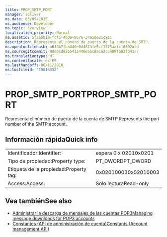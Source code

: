 ```yaml
---
title: PROP_SMTP_PORT
manager: soliver
ms.date: 03/09/2015
ms.audience: Developer
ms.topic: overview
localization_priority: Normal
ms.assetid: 5f2abb1a-fcf5-4d06-9576-34a50e21c911
description: Representa el número de puerto de la cuenta de SMTP.
ms.openlocfilehash: a638b7fba446e0d4813fe5cf1375aafc16502acd
ms.sourcegitcommit: 9d60cd82b5413446e5bc8ace2cd689f683fb41a7
ms.translationtype: MT
ms.contentlocale: es-ES
ms.lasthandoff: 06/11/2018
ms.locfileid: "19816332"
---
```

# <a name="propsmtpport"></a><span data-ttu-id="f5666-103">PROP_SMTP_PORT</span><span class="sxs-lookup"><span data-stu-id="f5666-103">PROP_SMTP_PORT</span></span>

<span data-ttu-id="f5666-104">Representa el número de puerto de la cuenta de SMTP.</span><span class="sxs-lookup"><span data-stu-id="f5666-104">Represents the port number of the SMTP account.</span></span>
  
## <a name="quick-info"></a><span data-ttu-id="f5666-105">Información rápida</span><span class="sxs-lookup"><span data-stu-id="f5666-105">Quick info</span></span>

|||
|:-----|:-----|
|<span data-ttu-id="f5666-106">Identificador:</span><span class="sxs-lookup"><span data-stu-id="f5666-106">Identifier:</span></span>  <br/> |<span data-ttu-id="f5666-107">espera 0 x 0201</span><span class="sxs-lookup"><span data-stu-id="f5666-107">0x0201</span></span>  <br/> |
|<span data-ttu-id="f5666-108">Tipo de propiedad:</span><span class="sxs-lookup"><span data-stu-id="f5666-108">Property type:</span></span>  <br/> |<span data-ttu-id="f5666-109">PT_DWORD</span><span class="sxs-lookup"><span data-stu-id="f5666-109">PT_DWORD</span></span>  <br/> |
|<span data-ttu-id="f5666-110">Etiqueta de la propiedad:</span><span class="sxs-lookup"><span data-stu-id="f5666-110">Property tag:</span></span>  <br/> |<span data-ttu-id="f5666-111">0x02010003</span><span class="sxs-lookup"><span data-stu-id="f5666-111">0x02010003</span></span>  <br/> |
|<span data-ttu-id="f5666-112">Access:</span><span class="sxs-lookup"><span data-stu-id="f5666-112">Access:</span></span>  <br/> |<span data-ttu-id="f5666-113">Solo lectura</span><span class="sxs-lookup"><span data-stu-id="f5666-113">Read-only</span></span>  <br/> |
   
## <a name="see-also"></a><span data-ttu-id="f5666-114">Vea también</span><span class="sxs-lookup"><span data-stu-id="f5666-114">See also</span></span>

- [<span data-ttu-id="f5666-115">Administrar la descarga de mensajes de las cuentas POP3</span><span class="sxs-lookup"><span data-stu-id="f5666-115">Managing message downloads for POP3 accounts</span></span>](managing-message-downloads-for-pop3-accounts.md) 
- [<span data-ttu-id="f5666-116">Constantes (API de administración de cuenta)</span><span class="sxs-lookup"><span data-stu-id="f5666-116">Constants (Account management API)</span></span>](constants-account-management-api.md)

